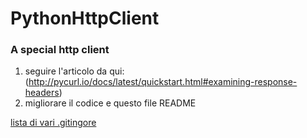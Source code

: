 # PythonHttpClient
### A special http client


1. seguire l'articolo da qui: (http://pycurl.io/docs/latest/quickstart.html#examining-response-headers)
2. migliorare il codice e questo file README



[lista di vari .gitingore](https://github.com/github/gitignore)